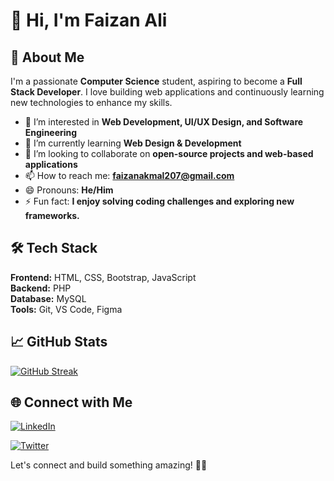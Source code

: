 # 👋 Hi, I'm Faizan Ali

## 🚀 About Me

I'm a passionate **Computer Science** student, aspiring to become a **Full Stack Developer**. I love building web applications and continuously learning new technologies to enhance my skills.

- 👀 I’m interested in **Web Development, UI/UX Design, and Software Engineering**
- 🌱 I’m currently learning **Web Design & Development**
- 💞️ I’m looking to collaborate on **open-source projects and web-based applications**
- 📫 How to reach me: **[faizanakmal207@gmail.com](mailto:faizanakmal207@gmail.com)**
- 😄 Pronouns: **He/Him**
- ⚡ Fun fact: **I enjoy solving coding challenges and exploring new frameworks.**

## 🛠️ Tech Stack

**Frontend:** HTML, CSS, Bootstrap, JavaScript\
**Backend:** PHP\
**Database:** MySQL\
**Tools:** Git, VS Code, Figma

## 📈 GitHub Stats

[![GitHub Streak](https://streak-stats.demolab.com?user=Faizan-207&theme=tokyonight)](https://git.io/streak-stats)


## 🌐 Connect with Me

[![LinkedIn](https://img.shields.io/badge/LinkedIn-0077B5?style=for-the-badge&logo=linkedin&logoColor=white)](https://www.linkedin.com/in/faizan-ali-946a31232/)

[![Twitter](https://img.shields.io/badge/Twitter-1DA1F2?style=for-the-badge&logo=twitter&logoColor=white)](https://x.com/Faizanali_207?t=B6x4BETsUhRmyV9cSYF0lg&s=09)



Let's connect and build something amazing! 🚀✨



